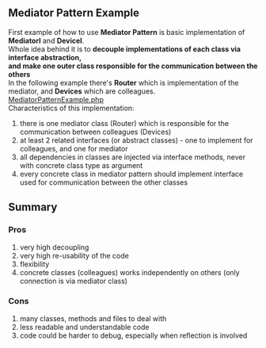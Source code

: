 ## Mediator Pattern Example
First example of how to use **Mediator Pattern** is basic implementation of **MediatorI** and **DeviceI**. <br />
Whole idea behind it is to **decouple implementations of each class via interface abstraction, <br />
and make one outer class responsible for the communication between the others** <br />
In the following example there's **Router** which is implementation of the mediator, and **Devices** which are colleagues.<br />
[MediatorPatternExample.php](MediatorPatternExample.php)<br />
Characteristics of this implementation:
 1. there is one mediator class (Router) which is responsible for the communication between colleagues (Devices)
 2. at least 2 related interfaces (or abstract classes) - one to implement for colleagues, and one for mediator
 3. all dependencies in classes are injected via interface methods, never with concrete class type as argument
 4. every concrete class in mediator pattern should implement interface used for communication between the other classes

## Summary
### Pros
 1. very high decoupling
 2. very high re-usability of the code
 3. flexibility
 4. concrete classes (colleagues) works independently on others (only connection is via mediator class)

### Cons
 1. many classes, methods and files to deal with
 2. less readable and understandable code
 4. code could be harder to debug, especially when reflection is involved
